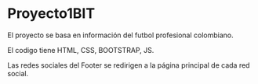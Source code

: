 # Proyecto1BIT

El proyecto se basa en información del futbol profesional colombiano.

El codigo tiene HTML, CSS, BOOTSTRAP, JS.

Las redes sociales del Footer se redirigen a la página principal de cada red social.

